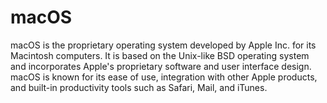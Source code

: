 # macOS
macOS is the proprietary operating system developed by Apple Inc. for its Macintosh computers. It is based on the Unix-like BSD operating system and incorporates Apple's proprietary software and user interface design. macOS is known for its ease of use, integration with other Apple products, and built-in productivity tools such as Safari, Mail, and iTunes.